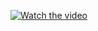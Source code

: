 [![Watch the video](https://img.youtube.com/vi/tVzUXW6siu0/0.jpg)](https://www.youtube.com/watch?v=tVzUXW6siu0)
